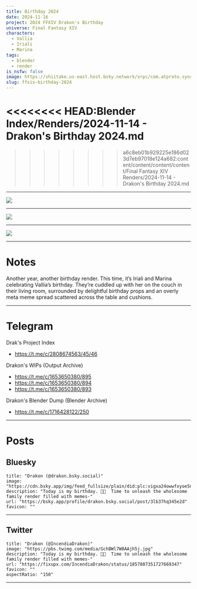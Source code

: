 ```yaml
---
title: Birthday 2024
date: 2024-11-16
project: 2024 FFXIV Drakon's Birthday
universe: Final Fantasy XIV
characters:
  - Vallia
  - Iriali
  - Marina
tags:
  - blender
  - render
is_nsfw: false
image: https://shiitake.us-east.host.bsky.network/xrpc/com.atproto.sync.getBlob?did=did%3Aplc%3Avigxa24owwfxyoe5nnweh7i4&cid=bafkreibq64mpmtzxrpc6m2ly353h4glpajais7q2ogrph4s5bf6a4zg5tq
slug: ffxiv-birthday-2024
---
```

<<<<<<<< HEAD:Blender Index/Renders/2024-11-14 - Drakon's Birthday 2024.md
========



>>>>>>>> a6c8eb01b929225e186d023d7eb97018e124a682:content/content/content/content/Final Fantasy XIV Renders/2024-11-14 - Drakon's Birthday 2024.md
---

![](https://shiitake.us-east.host.bsky.network/xrpc/com.atproto.sync.getBlob?did=did%3Aplc%3Avigxa24owwfxyoe5nnweh7i4&cid=bafkreibq64mpmtzxrpc6m2ly353h4glpajais7q2ogrph4s5bf6a4zg5tq)

---

![](https://shiitake.us-east.host.bsky.network/xrpc/com.atproto.sync.getBlob?did=did%3Aplc%3Avigxa24owwfxyoe5nnweh7i4&cid=bafkreihenhvbg4ymb26oip2ubnqiewcbmq2jltmniqofthjodxxug7uiza)

---

![](https://shiitake.us-east.host.bsky.network/xrpc/com.atproto.sync.getBlob?did=did%3Aplc%3Avigxa24owwfxyoe5nnweh7i4&cid=bafkreiggzo5nwoji5tzmxnjumokrwkbb7zcelqhwqip5lwk7jajvq6pvbe)

---

# Notes

Another year, another birthday render. This time, it’s Iriali and Marina celebrating Vallia’s birthday. They’re cuddled up with her on the couch in their living room, surrounded by delightful birthday props and an overly meta meme spread scattered across the table and cushions.

---

# Telegram

Drak's Project Index 
* https://t.me/c/2808674563/45/46

Drakon's WIPs (Output Archive)
* https://t.me/c/1653650380/895
* https://t.me/c/1653650380/894
* https://t.me/c/1653650380/893

Drakon's Blender Dump (Blender Archive)
* https://t.me/c/1716428122/250

---

# Posts

## Bluesky

```embed
title: "Drakon (@drakon.bsky.social)"
image: "https://cdn.bsky.app/img/feed_fullsize/plain/did:plc:vigxa24owwfxyoe5nnweh7i4/bafkreieyy2el6rzyqkfcpc4jlhu4yopmondbn7r3slmrkuihernvs4mkci@jpeg"
description: "Today is my birthday. 🥳🎂  Time to unleash the wholesome family render filled with memes-"
url: "https://bsky.app/profile/drakon.bsky.social/post/3lb37hq345e2d"
favicon: ""
```


---


## Twitter

```embed
title: "Drakon (@IncendiaDrakon)"
image: "https://pbs.twimg.com/media/GchBWl7W0AAjh5j.jpg"
description: "Today is my birthday. 🥳🎂  Time to unleash the wholesome family render filled with memes-"
url: "https://fixupx.com/IncendiaDrakon/status/1857807351727669347"
favicon: ""
aspectRatio: "150"
```

---

